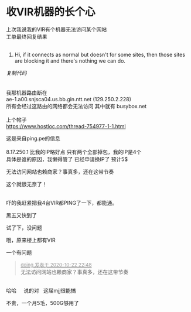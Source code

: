 # 收VIR机器的长个心


上次我说我的VIR有个机器无法访问某个网站<br />
工单最终回复结果<br />
<br /><div class="blockcode"><div id="code_BOV"><ol><li>Hi, if it connects as normal but doesn't for some sites, then those sites are blocking it and there's nothing we can do.</ol></div><em onclick="copycode($('code_BOV'));">复制代码</em></div><br />
<br />
我那机器路由断在 <br />
ae-1.a00.snjsca04.us.bb.gin.ntt.net (129.250.2.228) <br />
所有会经过这路由的网络都会无法访问 其中就有 busybox.net<br />
<br />
上个帖子<br />
https://www.hostloc.com/thread-754977-1-1.html

<img id="aimg_IOO2P" onclick="zoom(this, this.src, 0, 0, 0)" class="zoom" src="https://vip2.loli.net/2020/10/23/NtIziT5s1bOp6RY.jpg" onmouseover="img_onmouseoverfunc(this)" onload="thumbImg(this)" border="0" alt="" /><br />
这是来自ping.pe的信息<br />
<br />
8.17.250.1 比我的IP略好点 只有两个全部掉包，我的IP是4个<br />
具体是谁的原因，我懒得管了 已经申请换IP了 预计5$<img id="aimg_kj7Qx" onclick="zoom(this, this.src, 0, 0, 0)" class="zoom" src="https://cdn.jsdelivr.net/gh/hishis/forum-master/public/images/patch.gif" onmouseover="img_onmouseoverfunc(this)" onload="thumbImg(this)" border="0" alt="" />

无法访问网站也赖商家？事真多，还在这带节奏

这个就很无奈了！<br />
<br />
<img src="static/image/smiley/default/sad.gif" smilieid="2" border="0" alt="" /><img src="static/image/smiley/default/sad.gif" smilieid="2" border="0" alt="" /><img src="static/image/smiley/default/sad.gif" smilieid="2" border="0" alt="" />

吓的我赶紧把我4台VIR都PING了一下，都能通。

黑五又快到了

试了下，没问题

哦，原来楼上都有VIR

一个有问题

<div class="quote"><blockquote><font size="2"><a href="https://www.hostloc.com/forum.php?mod=redirect&amp;goto=findpost&amp;pid=9338535&amp;ptid=757373" target="_blank"><font color="#999999">doing 发表于 2020-10-22 22:48</font></a></font><br />
无法访问网站也赖商家？事真多，还在这带节奏</blockquote></div><br />
哈哈&nbsp; &nbsp;&nbsp;&nbsp;说的对&nbsp; &nbsp;这届mjj很能搞

不贵，一个月5毛，500G够用了
